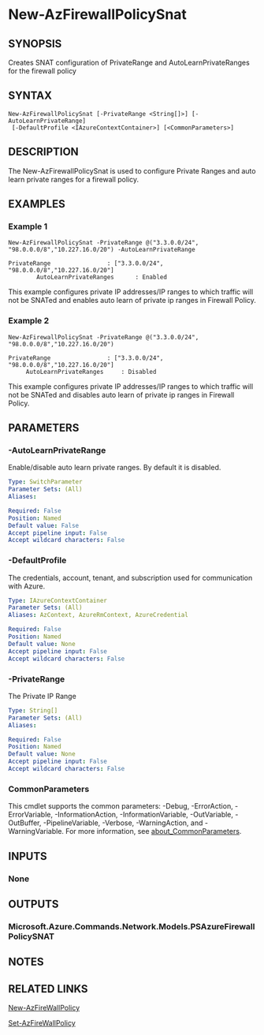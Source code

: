 ﻿---
external help file: Microsoft.Azure.PowerShell.Cmdlets.Network.dll-Help.xml
Module Name: Az.Network
online version: https://learn.microsoft.com/powershell/module/az.network/new-azfirewallpolicysnat
schema: 2.0.0
---

# New-AzFirewallPolicySnat

## SYNOPSIS
Creates SNAT configuration of PrivateRange and AutoLearnPrivateRanges for the firewall policy

## SYNTAX

```
New-AzFirewallPolicySnat [-PrivateRange <String[]>] [-AutoLearnPrivateRange]
 [-DefaultProfile <IAzureContextContainer>] [<CommonParameters>]
```

## DESCRIPTION
The New-AzFirewallPolicySnat is used to configure Private Ranges and auto learn private ranges for a firewall policy.

## EXAMPLES

### Example 1
```
New-AzFirewallPolicySnat -PrivateRange @("3.3.0.0/24", "98.0.0.0/8","10.227.16.0/20") -AutoLearnPrivateRange

PrivateRange	            : ["3.3.0.0/24", "98.0.0.0/8","10.227.16.0/20"]	
		AutoLearnPrivateRanges	    : Enabled
```

This example configures private IP addresses/IP ranges to which traffic will not be SNATed and enables auto learn of private ip ranges in Firewall Policy.

### Example 2
```
New-AzFirewallPolicySnat -PrivateRange @("3.3.0.0/24", "98.0.0.0/8","10.227.16.0/20")

PrivateRange	            : ["3.3.0.0/24", "98.0.0.0/8","10.227.16.0/20"]	
	 AutoLearnPrivateRanges	    : Disabled
```

This example configures private IP addresses/IP ranges to which traffic will not be SNATed and disables auto learn of private ip ranges in Firewall Policy.

## PARAMETERS

### -AutoLearnPrivateRange
Enable/disable auto learn private ranges.
By default it is disabled.

```yaml
Type: SwitchParameter
Parameter Sets: (All)
Aliases:

Required: False
Position: Named
Default value: False
Accept pipeline input: False
Accept wildcard characters: False
```

### -DefaultProfile
The credentials, account, tenant, and subscription used for communication with Azure.

```yaml
Type: IAzureContextContainer
Parameter Sets: (All)
Aliases: AzContext, AzureRmContext, AzureCredential

Required: False
Position: Named
Default value: None
Accept pipeline input: False
Accept wildcard characters: False
```

### -PrivateRange
The Private IP Range

```yaml
Type: String[]
Parameter Sets: (All)
Aliases:

Required: False
Position: Named
Default value: None
Accept pipeline input: False
Accept wildcard characters: False
```

### CommonParameters
This cmdlet supports the common parameters: -Debug, -ErrorAction, -ErrorVariable, -InformationAction, -InformationVariable, -OutVariable, -OutBuffer, -PipelineVariable, -Verbose, -WarningAction, and -WarningVariable. For more information, see [about_CommonParameters](http://go.microsoft.com/fwlink/?LinkID=113216).

## INPUTS

### None
## OUTPUTS

### Microsoft.Azure.Commands.Network.Models.PSAzureFirewallPolicySNAT
## NOTES

## RELATED LINKS

[New-AzFireWallPolicy]()

[Set-AzFireWallPolicy]()

